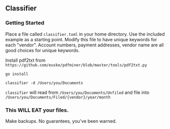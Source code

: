 ## Classifier

### Getting Started
Place a file called `classifier.toml` in your home directory.  Use the included example as a starting point.
Modify this file to have unique keywords for each "vendor".  Account numbers, payment addresses, vendor name are all good choices for unique keywords.

Install pdf2txt from `https://github.com/euske/pdfminer/blob/master/tools/pdf2txt.py`

`go install`

`classifier -d /Users/you/Documents`

`classifier` will read from `/Users/you/Documents/Unfiled` and file into
`/Users/you/Documents/Filed/{vendor}/year/month`

### This WILL EAT your files.  
Make backups.  No guarantees, you've been warned.